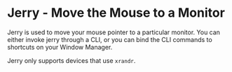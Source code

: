 # Jerry - Move the Mouse to a Monitor

Jerry is used to move your mouse pointer to a particular monitor. You can either invoke jerry
through a CLI, or you can bind the CLI commands to shortcuts on your Window Manager.

Jerry only supports devices that use `xrandr`.
